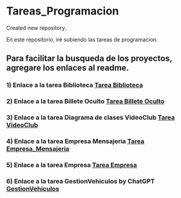 # Tareas_Programacion
Created new repository.

En este repositorio, iré subiendo las tareas de programacion.
## Para facilitar la busqueda de los proyectos, agregare los enlaces al readme.

### 1) Enlace a la tarea Biblioteca [Tarea Biblioteca](src/BilleteOculto/)
### 2) Enlace a la tarea Billete Oculto [Tarea Billete Oculto](src/BilleteOculto/)
### 3) Enlace a la tarea Diagrama de clases VideoClub [Tarea VideoClub](src/VideoClub/)
### 4) Enlace a la tarea Empresa Mensajeria [Tarea Empresa_Mensajeria](src/Empresa_Mensajeria/)
### 5) Enlace a la tarea Empresa [Tarea Empresa](src/Empresa/)
### 6) Enlace a la tarea GestionVehiculos by ChatGPT [GestionVehiculos](src/GestionVehiculos/)